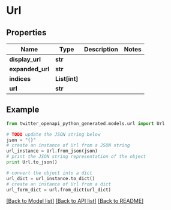 # Url


## Properties

Name | Type | Description | Notes
------------ | ------------- | ------------- | -------------
**display_url** | **str** |  | 
**expanded_url** | **str** |  | 
**indices** | **List[int]** |  | 
**url** | **str** |  | 

## Example

```python
from twitter_openapi_python_generated.models.url import Url

# TODO update the JSON string below
json = "{}"
# create an instance of Url from a JSON string
url_instance = Url.from_json(json)
# print the JSON string representation of the object
print Url.to_json()

# convert the object into a dict
url_dict = url_instance.to_dict()
# create an instance of Url from a dict
url_form_dict = url.from_dict(url_dict)
```
[[Back to Model list]](../README.md#documentation-for-models) [[Back to API list]](../README.md#documentation-for-api-endpoints) [[Back to README]](../README.md)


